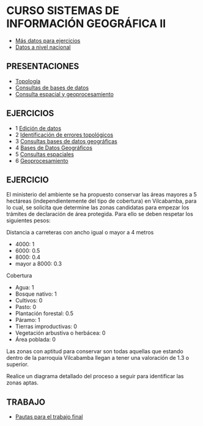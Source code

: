 # CURSO SISTEMAS DE INFORMACIÓN GEOGRÁFICA II

* [Más datos para ejercicios](https://www.dropbox.com/s/dxeqt9vzxmyjqqr/SIG2.rar?dl=0)
* [Datos a nivel nacional](https://www.dropbox.com/s/mquwoxcluwz9r0j/Compressed.rar?dl=0)

## PRESENTACIONES

* [Topología](http://prezi.com/colue-i3akcf/?utm_campaign=share&utm_medium=copy&rc=ex0share)
* [Consultas de bases de datos](http://prezi.com/colue-i3akcf/?utm_campaign=share&utm_medium=copy&rc=ex0share)
* [Consulta espacial y geoprocesamiento](http://prezi.com/0ilmzno_3yv5/?utm_campaign=share&utm_medium=copy&rc=ex0share)

## EJERCICIOS
* 1 [Edición de datos](https://www.dropbox.com/s/znqxyhlt7hkivln/EJERCICIO%201.8.rar?dl=0)
* 2 [Identificación de errores topológicos](https://drive.google.com/open?id=0BzlSI5GKglNmN1lsSnROQ2RWZms)
* 3 [Consultas bases de datos geográficas](https://drive.google.com/open?id=0BzlSI5GKglNma1EzMW8zbFdZMnM)
* 4 [Bases de Datos Geográficos](https://drive.google.com/open?id=0BzlSI5GKglNmT2FVUUo1THJTYXc)
* 5 [Consultas espaciales](https://drive.google.com/open?id=0BzlSI5GKglNmbzZPZE5CcnN3dDA)
* 6 [Geoprocesamiento](https://drive.google.com/open?id=0BzlSI5GKglNmMGlmMkdMOHh2aDg)

## EJERCICIO
El ministerio del ambiente se ha propuesto conservar las áreas mayores a 5 hectáreas (independientemente del tipo de cobertura) en Vilcabamba, para lo cual, se solicita que determine las zonas candidatas para empezar los trámites de declaración de área protegida. Para ello se deben respetar los siguientes pesos:
 
Distancia a carreteras con ancho igual o mayor a 4 metros	
* 4000: 1
* 6000: 0.5
* 8000: 0.4
* mayor a 8000: 0.3
	
Cobertura	
* Agua: 1
* Bosque nativo: 1
* Cultivos: 0
* Pasto: 0
* Plantación forestal: 0.5
* Páramo: 1
* Tierras improductivas: 0
* Vegetación arbustiva o herbácea: 0
* Área poblada: 0
 
Las zonas con aptitud para conservar son todas aquellas que estando dentro de la parroquia Vilcabamba llegan a tener una valoración de 1.3 o superior.

Realice un diagrama detallado del proceso a seguir para identificar las zonas aptas.
## TRABAJO
* [Pautas para el trabajo final](https://www.dropbox.com/s/olv55skwqdwqc8o/Esquema%20del%20documento%20final.docx?dl=0)
